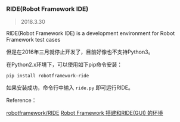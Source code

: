 ### RIDE(Robot Framework IDE)

> 2018.3.30

RIDE(Robot Framework IDE) is a development environment for Robot Framework test cases

但是在2016年三月就停止开发了，目前好像也不支持Python3。

在Python2.x环境下，可以使用如下pip命令安装：

```
pip install robotframework-ride
```

如果安装成功，命令行中输入 `ride.py` 即可运行RIDE。

Reference： 

[robotframework/RIDE](https://github.com/robotframework/RIDE)
[Robot Framework 搭建和RIDE(GUI) 的环境](https://www.cnblogs.com/kill0001000/p/7666217.html)